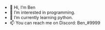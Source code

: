 - 👋 Hi, I’m Ben
- 👀 I’m interested in programming.
- 🌱 I’m currently learning python.
- 📫 You can reach me on Discord: Ben_#9999

<!---
Ben4oo/Ben4oo is a ✨ special ✨ repository because its `README.md` (this file) appears on your GitHub profile.
You can click the Preview link to take a look at your changes.
--->

